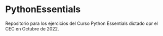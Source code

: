 # PythonEssentials

Repositorio para los ejercicios del Curso Python Essentials dictado opr el CEC en Octubre de 2022.
